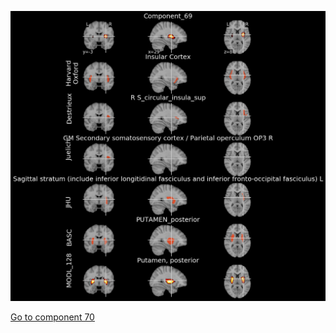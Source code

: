 


![69](preliminary/69.jpg "Component 69")

[Go to component 70](https://parietal-inria.github.io/MODL_atlas/1024/70 "Component 70")